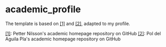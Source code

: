 # academic_profile

The template is based on [\[1\]][1] and [\[2\]][2], adapted to my profile.

[1]: https://github.com/pettni/academic_homepage
[2]: https://poldap.github.io/#/

[\[1\]][1]: Petter Nilsson's academic homepage repository on GitHub
[\[2\]][2]: Pol del Aguila Pla's academic homepage repository on GitHub

